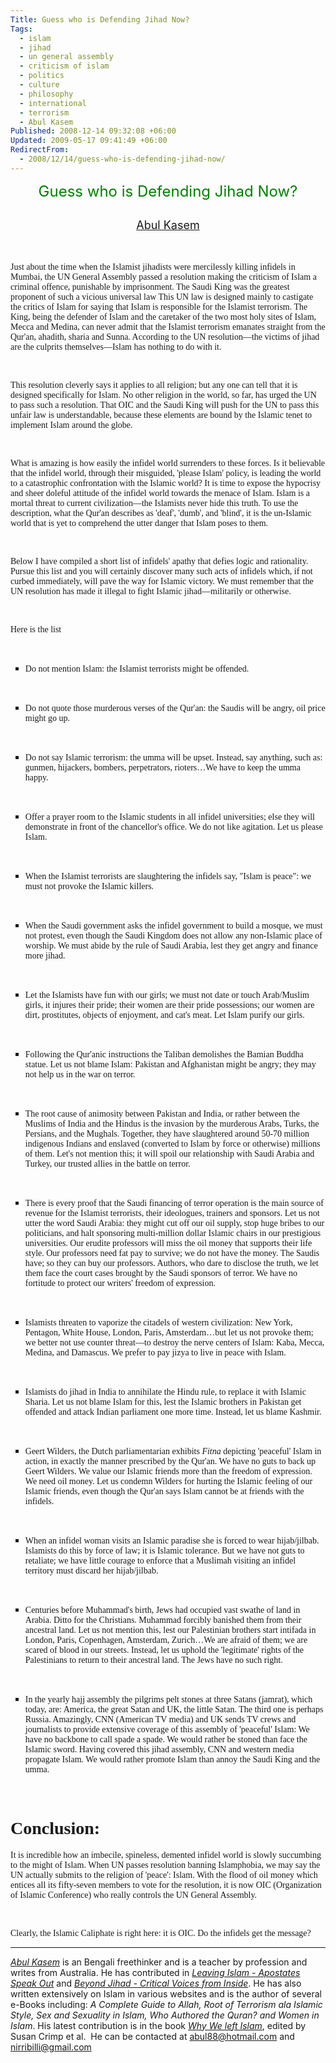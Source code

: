 ```yaml
---
Title: Guess who is Defending Jihad Now?
Tags:
  - islam
  - jihad
  - un general assembly
  - criticism of islam
  - politics
  - culture
  - philosophy
  - international
  - terrorism
  - Abul Kasem
Published: 2008-12-14 09:32:08 +06:00
Updated: 2009-05-17 09:41:49 +06:00
RedirectFrom:
  - 2008/12/14/guess-who-is-defending-jihad-now/
---
```



<p align="center" class="MsoTitle"><span style="font-weight: 400"><font size="5" color="#008000">Guess who is Defending Jihad Now?</font></span></p>

<h2 align="center" style="text-align: center"><span style="font-weight: 400; font-style: normal" lang="EN-AU"><font size="4"><a href="https://muktomona.com/Articles/kasem/index.htm">Abul Kasem</a></font></span></h2>
<p class="MsoNormal">&nbsp;</p>
<p class="MsoNormal"><font face="Verdana">Just about the time when the Islamist jihadists were mercilessly killing infidels in Mumbai, the UN General Assembly passed a resolution making the criticism of Islam a criminal offence, punishable by imprisonment. The Saudi King was the greatest proponent of such a vicious universal law This UN law is designed mainly to castigate the critics of Islam for saying that Islam is responsible for the Islamist terrorism. The King, being the defender of Islam and the caretaker of the two most holy sites of Islam, Mecca and Medina, can never admit that the Islamist terrorism emanates straight from the Qur'an, ahadith, sharia and Sunna. According to the UN resolution—the victims of jihad are the culprits themselves—Islam has nothing to do with it.</font></p>
<p class="MsoNormal">&nbsp;</p>
<p class="MsoNormal"><font face="Verdana">This resolution cleverly says it applies to all religion; but any one can tell that it is designed specifically for Islam. No other religion in the world, so far, has urged the UN to pass such a resolution. That OIC and the Saudi King will push for the UN to pass this unfair law is understandable, because these elements are bound by the Islamic tenet to implement Islam around the globe.</font></p>
<p class="MsoNormal">&nbsp;</p>
<p class="MsoNormal"><font face="Verdana">What is amazing is how easily the infidel world surrenders to these forces. Is it believable that the infidel world, through their misguided, 'please Islam' policy, is leading the world to a catastrophic confrontation with the Islamic world? It is time to expose the hypocrisy and sheer doleful attitude of the infidel world towards the menace of Islam. Islam is a mortal threat to current civilization—the Islamists never hide this truth. To use the description, what the Qur'an describes as 'deaf', 'dumb', and 'blind', it is the un‑Islamic world that is yet to comprehend the utter danger that Islam poses to them.</font></p>
<p class="MsoNormal">&nbsp;</p>
<p class="MsoNormal"><font face="Verdana">Below I have compiled a short list of infidels' apathy that defies logic and rationality. Pursue this list and you will certainly discover many such acts of infidels which, if not curbed immediately, will pave the way for Islamic victory. We must remember that the UN resolution has made it illegal to fight Islamic jihad—militarily or otherwise.</font></p>
<p class="MsoNormal">&nbsp;</p>
<p class="MsoNormal"><font face="Verdana">Here is the list</font></p>
<p class="MsoNormal">&nbsp;</p>

<ul type="square" style="margin-top: 0pt; margin-bottom: 0pt">
<li class="MsoNormal"><font face="Verdana">Do not mention Islam: the Islamist terrorists might be offended.</font></li>
</ul>
<p class="MsoNormal">&nbsp;</p>

<ul type="square" style="margin-top: 0pt; margin-bottom: 0pt">
<li class="MsoNormal"><font face="Verdana">Do not quote those murderous verses of the Qur'an: the Saudis will be angry, oil price might go up.</font></li>
</ul>
<p class="MsoNormal">&nbsp;</p>

<ul type="square" style="margin-top: 0pt; margin-bottom: 0pt">
<li class="MsoNormal"><font face="Verdana">Do not say Islamic terrorism: the umma will be upset. Instead, say anything, such as: gunmen, hijackers, bombers, perpetrators, rioters…We have to keep the umma happy.</font></li>
</ul>
<p class="MsoNormal">&nbsp;</p>

<ul type="square" style="margin-top: 0pt; margin-bottom: 0pt">
<li class="MsoNormal"><font face="Verdana">Offer a prayer room to the Islamic students in all infidel universities; else they will demonstrate in front of the chancellor's office. We do not like agitation. Let us please Islam.</font></li>
</ul>
<p class="MsoNormal">&nbsp;</p>

<ul type="square" style="margin-top: 0pt; margin-bottom: 0pt">
<li class="MsoNormal"><font face="Verdana">When the Islamist terrorists are slaughtering the infidels say, "Islam is peace": we must not provoke the Islamic killers.</font></li>
</ul>
<p class="MsoNormal">&nbsp;</p>

<ul type="square" style="margin-top: 0pt; margin-bottom: 0pt">
<li class="MsoNormal"><font face="Verdana">When the Saudi government asks the infidel government to build a mosque, we must not protest, even though the Saudi Kingdom does not allow any non‑Islamic place of worship. We must abide by the rule of Saudi Arabia, lest they get angry and finance more jihad.</font></li>
</ul>
<p class="MsoNormal">&nbsp;</p>

<ul type="square" style="margin-top: 0pt; margin-bottom: 0pt">
<li class="MsoNormal"><font face="Verdana">Let the Islamists have fun with our girls; we must not date or touch Arab/Muslim girls, it injures their pride; their women are their pride possessions; our women are dirt, prostitutes, objects of enjoyment, and cat's meat. Let Islam purify our girls.</font></li>
</ul>
<p class="MsoNormal">&nbsp;</p>

<ul type="square" style="margin-top: 0pt; margin-bottom: 0pt">
<li class="MsoNormal"><font face="Verdana">Following the Qur'anic instructions the Taliban demolishes the Bamian Buddha statue. Let us not blame Islam: Pakistan and Afghanistan might be angry; they may not help us in the war on terror.</font></li>
</ul>
<p class="MsoNormal">&nbsp;</p>

<ul type="square" style="margin-top: 0pt; margin-bottom: 0pt">
<li class="MsoNormal"><font face="Verdana">The root cause of animosity between Pakistan and India, or rather between the Muslims of India and the Hindus is the invasion by the murderous Arabs, Turks, the Persians, and the Mughals. Together, they have slaughtered around 50‑70 million indigenous Indians and enslaved (converted to Islam by force or otherwise) millions of them. Let's not mention this; it will spoil our relationship with Saudi Arabia and Turkey, our trusted allies in the battle on terror.</font></li>
</ul>
<p class="MsoNormal">&nbsp;</p>

<ul type="square" style="margin-top: 0pt; margin-bottom: 0pt">
<li class="MsoNormal"><font face="Verdana">There is every proof that the Saudi financing of terror operation is the main source of revenue for the Islamist terrorists, their ideologues, trainers and sponsors. Let us not utter the word Saudi Arabia: they might cut off our oil supply, stop huge bribes to our politicians, and halt sponsoring multi-million dollar Islamic chairs in our prestigious universities. Our erudite professors will miss the oil money that supports their life style. Our professors need fat pay to survive; we do not have the money. The Saudis have; so they can buy our professors. Authors, who dare to disclose the truth, we let them face the court cases brought by the Saudi sponsors of terror. We have no fortitude to protect our writers' freedom of expression.</font></li>
</ul>
<p class="MsoNormal">&nbsp;</p>

<ul type="square" style="margin-top: 0pt; margin-bottom: 0pt">
<li class="MsoNormal"><font face="Verdana">Islamists threaten to vaporize the citadels of western civilization: New York, Pentagon, White House, London, Paris, Amsterdam…but let us not provoke them; we better not use counter threat—to destroy the nerve centers of Islam: Kaba, Mecca, Medina, and Damascus. We prefer to pay jizya to live in peace with Islam.</font></li>
</ul>
<p class="MsoNormal">&nbsp;</p>

<ul type="square" style="margin-top: 0pt; margin-bottom: 0pt">
<li class="MsoNormal"><font face="Verdana">Islamists do jihad in India to annihilate the Hindu rule, to replace it with Islamic Sharia. Let us not blame Islam for this, lest the Islamic brothers in Pakistan get offended and attack Indian parliament one more time. Instead, let us blame Kashmir.</font></li>
</ul>
<p class="MsoNormal">&nbsp;</p>

<ul type="square" style="margin-top: 0pt; margin-bottom: 0pt">
<li class="MsoNormal"><font face="Verdana">Geert Wilders, the Dutch parliamentarian exhibits <em>Fitna</em> depicting 'peaceful' Islam in action, in exactly the manner prescribed by the Qur'an. We have no guts to back up Geert Wilders. We value our Islamic friends more than the freedom of expression. We need oil money. Let us condemn Wilders for hurting the Islamic feeling of our Islamic friends, even though the Qur'an says Islam cannot be at friends with the infidels.</font></li>
</ul>
<p class="MsoNormal">&nbsp;</p>

<ul type="square" style="margin-top: 0pt; margin-bottom: 0pt">
<li class="MsoNormal"><font face="Verdana">When an infidel woman visits an Islamic paradise she is forced to wear hijab/jilbab. Islamists do this by force of law; it is Islamic tolerance. But we have not guts to retaliate; we have little courage to enforce that a Muslimah visiting an infidel territory must discard her hijab/jilbab.</font></li>
</ul>
<p class="MsoNormal">&nbsp;</p>

<ul type="square" style="margin-top: 0pt; margin-bottom: 0pt">
<li class="MsoNormal"><font face="Verdana">Centuries before Muhammad's birth, Jews had occupied vast swathe of land in Arabia. Ditto for the Christians. Muhammad forcibly banished them from their ancestral land. Let us not mention this, lest our Palestinian brothers start intifada in London, Paris, Copenhagen, Amsterdam, Zurich…We are afraid of them; we are scared of blood in our streets. Instead, let us uphold the 'legitimate' rights of the Palestinians to return to their ancestral land. The Jews have no such right.</font></li>
</ul>
<p class="MsoNormal">&nbsp;</p>

<ul type="square" style="margin-top: 0pt; margin-bottom: 0pt">
<li class="MsoNormal"><font face="Verdana">In the yearly hajj assembly the pilgrims pelt stones at three Satans (jamrat), which today, are: America, the great Satan and UK, the little Satan. The third one is perhaps Russia. Amazingly, CNN (American TV media) and UK sends TV crews and journalists to provide extensive coverage of this assembly of 'peaceful' Islam: We have no backbone to call spade a spade. We would rather be stoned than face the Islamic sword. Having covered this jihad assembly, CNN and western media propagate Islam. We would rather promote Islam than annoy the Saudi King and the umma.</font></li>
</ul>
<p class="MsoNormal">&nbsp;</p>

<h1><font face="Verdana">Conclusion:</font></h1>
<p class="MsoNormal"><font face="Verdana">It is incredible how an imbecile, spineless, demented infidel world is slowly succumbing to the might of Islam. When UN passes resolution banning Islamphobia, we may say the UN actually submits to the religion of 'peace': Islam. With the flood of oil money which entices all its fifty-seven members to vote for the resolution, it is now OIC (Organization of Islamic Conference) who really controls the UN General Assembly.</font></p>
<p class="MsoNormal">&nbsp;</p>
<p class="MsoNormal"><font face="Verdana">Clearly, the Islamic Caliphate is right here: it is OIC. Do the infidels get the message?</font></p>

<hr />
<p class="MsoNormal"><em><a href="https://muktomona.com/Articles/kasem/index.htm">Abul Kasem</a></em> is an Bengali freethinker and is a teacher by profession and writes from Australia. He has contributed in <a target="_blank" href="https://www.amazon.com/Leaving-Islam-Apostates-Speak-Out/dp/1591020689/ref=pd_bbs_sr_1/104-8919824-5747905?ie=UTF8&amp;s=books&amp;qid=1176351399&amp;sr=1-1"><em>Leaving Islam - Apostates Speak Out</em></a><em> </em>and<em> <a target="_blank" href="https://www.amazon.com/gp/product/1933146192/sr=8-1/qid=1144991009/ref=pd_bbs_1/002-2152279-3237646?_encoding=UTF8">Beyond Jihad - Critical Voices from Inside</a></em>. He has also written extensively on Islam in various websites and is the author of several e-Books including: <em>A Complete Guide to Allah, Root of Terrorism ala Islamic Style, Sex and Sexuality in Islam, Who Authored the Quran? and Women in Islam</em>. His latest contribution is in the book <em><a href="https://www.amazon.com/Why-We-Left-Islam-Muslims/dp/0979267102">Why We left Islam</a></em>, edited by Susan Crimp et al.  He can be contacted at <a href="mailto:abul88@hotmail.com">abul88@hotmail.com</a> and <a href="mailto:nirribilli@gmail.com">nirribilli@gmail.com</a></p>
